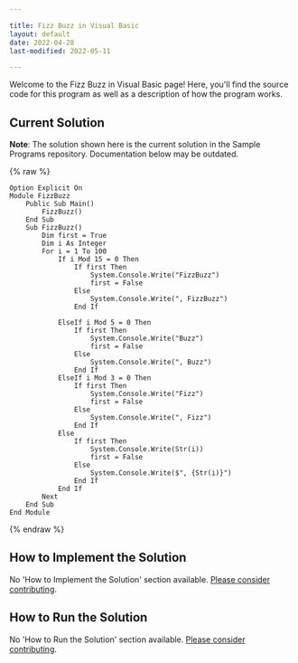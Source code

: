 ```yaml
---

title: Fizz Buzz in Visual Basic
layout: default
date: 2022-04-28
last-modified: 2022-05-11

---
```


Welcome to the Fizz Buzz in Visual Basic page! Here, you'll find the source code for this program as well as a description of how the program works.

## Current Solution

**Note**: The solution shown here is the current solution in the Sample Programs repository. Documentation below may be outdated.

{% raw %}

```visual basic
Option Explicit On
Module FizzBuzz
    Public Sub Main()
        FizzBuzz()
    End Sub
    Sub FizzBuzz()
        Dim first = True
        Dim i As Integer
        For i = 1 To 100
            If i Mod 15 = 0 Then
                If first Then
                    System.Console.Write("FizzBuzz")
                    first = False
                Else
                    System.Console.Write(", FizzBuzz")
                End If

            ElseIf i Mod 5 = 0 Then
                If first Then
                    System.Console.Write("Buzz")
                    first = False
                Else
                    System.Console.Write(", Buzz")
                End If
            ElseIf i Mod 3 = 0 Then
                If first Then
                    System.Console.Write("Fizz")
                    first = False
                Else
                    System.Console.Write(", Fizz")
                End If
            Else
                If first Then
                    System.Console.Write(Str(i))
                    first = False
                Else
                    System.Console.Write($", {Str(i)}")
                End If
            End If
        Next
    End Sub
End Module
```

{% endraw %}

## How to Implement the Solution

No 'How to Implement the Solution' section available. [Please consider contributing](https://github.com/TheRenegadeCoder/sample-programs-website).

## How to Run the Solution

No 'How to Run the Solution' section available. [Please consider contributing](https://github.com/TheRenegadeCoder/sample-programs-website).